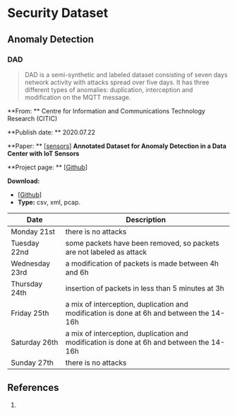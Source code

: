 # Security Dataset

## Anomaly Detection

### DAD

> DAD is a semi-synthetic and labeled dataset consisting of seven days network activity with attacks spread over five days. It has three different types of anomalies: duplication, interception and modification on the MQTT message.

**From: ** Centre for Information and Communications Technology Research (CITIC)

**Publish date: ** 2020.07.22

**Paper: ** [[sensors](https://www.mdpi.com/1424-8220/20/13/3745)] **Annotated Dataset for Anomaly Detection in a Data Center with IoT Sensors**

**Project page: ** [[Github](https://github.com/dad-repository/dad)]

**Download:** 

- [[Github](https://github.com/dad-repository/dad)]
- **Type:** csv, xml, pcap.

| Date           | Description                                                  |
| -------------- | ------------------------------------------------------------ |
| Monday 21st    | there is no attacks                                          |
| Tuesday 22nd   | some packets have been removed, so packets are not labeled as attack |
| Wednesday 23rd | a modification of packets is made between 4h and 6h          |
| Thursday 24th  | insertion of packets in less than 5 minutes at 3h            |
| Friday 25th    | a mix of interception, duplication and modification is done at 6h and between the 14-16h |
| Saturday 26th  | a mix of interception, duplication and modification is done at 6h and between the 14-16h |
| Sunday 27th    | there is no attacks                                          |



## References

1. 

